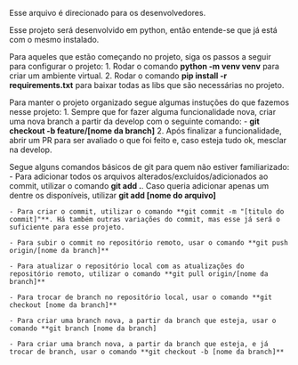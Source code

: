 Esse arquivo é direcionado para os desenvolvedores.

Esse projeto será desenvolvido em python, então entende-se que já está com o mesmo instalado.

Para aqueles que estão começando no projeto, siga os passos a seguir para configurar o projeto:
    1. Rodar o comando **python -m venv venv** para criar um ambiente virtual.
    2. Rodar o comando **pip install -r requirements.txt** para baixar todas as libs que são necessárias no projeto.

Para manter o projeto organizado segue algumas instuções do que fazemos nesse projeto:
    1. Sempre que for fazer alguma funcionalidade nova, criar uma nova branch a partir da develop com o seguinte comando:
        - **git checkout -b feature/[nome da branch]**
    2. Após finalizar a funcionalidade, abrir um PR para ser avaliado o que foi feito e, caso esteja tudo ok, mesclar na develop.

Segue alguns comandos básicos de git para quem não estiver familiarizado:
    - Para adicionar todos os arquivos alterados/excluídos/adicionados ao commit, utilizar o comando **git add .**. Caso queria adicionar apenas um dentre os disponíveis, utilizar **git add [nome do arquivo]**

    - Para criar o commit, utilizar o comando **git commit -m "[titulo do commit]"**. Há também outras variações do commit, mas esse já será o suficiente para esse projeto.

    - Para subir o commit no repositório remoto, usar o comando **git push origin/[nome da branch]**

    - Para atualizar o repositório local com as atualizações do repositório remoto, utilizar o comando **git pull origin/[nome da branch]**

    - Para trocar de branch no repositório local, usar o comando **git checkout [nome da branch]**

    - Para criar uma branch nova, a partir da branch que esteja, usar o comando **git branch [nome da branch]

    - Para criar uma branch nova, a partir da branch que esteja, e já trocar de branch, usar o comando **git checkout -b [nome da branch]**
    
